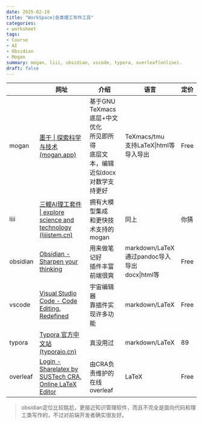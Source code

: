 ```yaml
---
date: 2025-02-19
title: "WorkSpace|各类理工写作工具"
categories: 
- worksheet
tags: 
- Course
- AI
- Obsidian
- Mogan
summary: mogan, liii, obsidian, vscode, typora, overleaf(online).
draft: false
---
```



|          | 网址                                                                                            | 介绍                   | 语言                                        | 定价   |
| -------- | --------------------------------------------------------------------------------------------- | -------------------- | ----------------------------------------- | ---- |
| mogan    | [墨干 \| 探索科学与技术 (mogan.app)](https://mogan.app/zh/)                                            | 基于GNU TeXmacs<br>底层+中文优化<br>所见即所得<br>底层文本，编辑近似docx<br>对数学支持更好 | TeXmacs/tmu<br>支持LaTeX\|html等<br>导入导出     | Free |
| liii     | [三鲤AI理工套件 \| explore science and technology (liiistem.cn)](https://liiistem.cn/)              | 拥有大模型集成<br>和更快技术支持的mogan   | 同上                                        | 你猜   |
| obsidian | [Obsidian - Sharpen your thinking](https://obsidian.md/)                                      | 用来做笔记好<br>插件丰富前端很爽   | markdown/LaTeX<br>通过pandoc导入导出<br>docx\|html等 | Free |
| vscode   | [Visual Studio Code - Code Editing. Redefined](https://code.visualstudio.com/)                | 宇宙编辑器<br>靠插件实现许多功能   | markdown/LaTeX                            | Free |
| typora   | [Typora 官方中文站 (typoraio.cn)](https://typoraio.cn/)                                            | 真没用过                 | markdown/LaTeX                            | 89   |
| overleaf | [Login - Sharelatex by SUSTech CRA, Online LaTeX Editor](https://sharelatex.cra.ac.cn/login?) | 由CRA负责维护的在线overleaf  | LaTeX                                     | Free |

> obsidian定位比较尴尬，更接近知识管理软件，而且不完全是面向代码和理工类写作的，不过对前端开发者确实很友好。